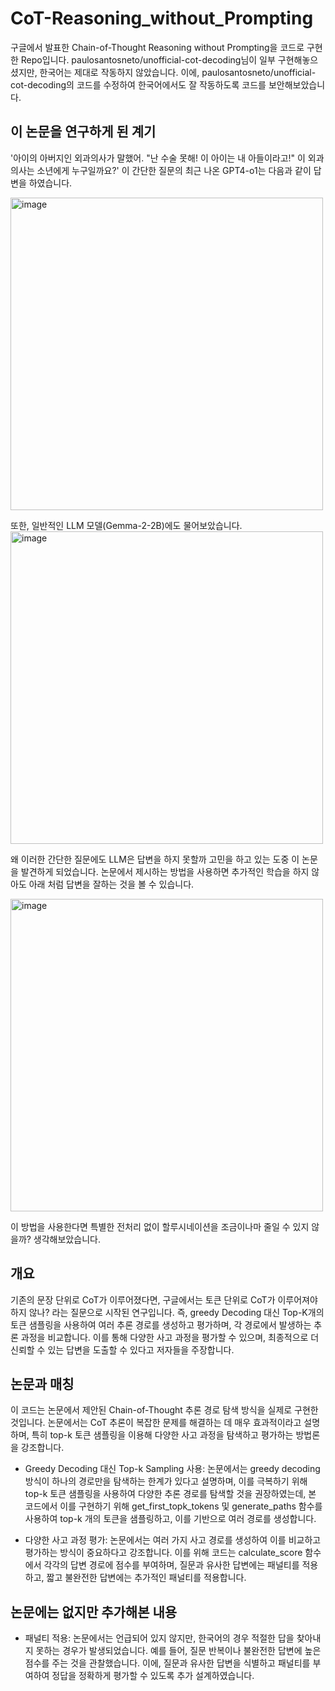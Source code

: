 # CoT-Reasoning_without_Prompting
구글에서 발표한 Chain-of-Thought Reasoning without Prompting을 코드로 구현한 Repo입니다. 
paulosantosneto/unofficial-cot-decoding님이 일부 구현해놓으셨지만, 한국어는 제대로 작동하지 않았습니다. 
이에, paulosantosneto/unofficial-cot-decoding의 코드를 수정하여 한국어에서도 잘 작동하도록 코드를 보안해보았습니다. 

## 이 논문을 연구하게 된 계기 
'아이의 아버지인 외과의사가 말했어. "난 수술 못해! 이 아이는 내 아들이라고!" 이 외과의사는 소년에게 누구일까요?'
이 간단한 질문의 최근 나온 GPT4-o1는 다음과 같이 답변을 하였습니다. 

<img width="500" alt="image" src="https://github.com/user-attachments/assets/403eda66-0eac-42b9-8893-694f433d8022">

또한, 일반적인 LLM 모델(Gemma-2-2B)에도 물어보았습니다.  
<img width="500" alt="image" src="https://github.com/user-attachments/assets/81b8cdc1-244e-420d-a4fc-b9149709df05">

왜 이러한 간단한 질문에도 LLM은 답변을 하지 못할까 고민을 하고 있는 도중 이 논문을 발견하게 되었습니다. 
논문에서 제시하는 방법을 사용하면 추가적인 학습을 하지 않아도 아래 처럼 답변을 잘하는 것을 볼 수 있습니다. 

<img width="500" alt="image" src="https://github.com/user-attachments/assets/a47828be-dee6-4025-8fb4-f601c0ba8a4d">

이 방법을 사용한다면 특별한 전처리 없이 할루시네이션을 조금이나마 줄일 수 있지 않을까? 생각해보았습니다. 

## 개요 
기존의 문장 단위로 CoT가 이루어졌다면, 구글에서는 토큰 단위로 CoT가 이루어져야 하지 않나? 라는 질문으로 시작된 연구입니다. 즉, greedy Decoding 대신 Top-K개의 토큰 샘플링을 사용하여 여러 추론 경로를 생성하고 평가하며, 각 경로에서 발생하는 추론 과정을 비교합니다. 이를 통해 다양한 사고 과정을 평가할 수 있으며, 최종적으로 더 신뢰할 수 있는 답변을 도출할 수 있다고 저자들을 주장합니다. 

## 논문과 매칭 
이 코드는 논문에서 제안된 Chain-of-Thought 추론 경로 탐색 방식을 실제로 구현한 것입니다. 논문에서는 CoT 추론이 복잡한 문제를 해결하는 데 매우 효과적이라고 설명하며, 특히 top-k 토큰 샘플링을 이용해 다양한 사고 과정을 탐색하고 평가하는 방법론을 강조합니다.

* Greedy Decoding 대신 Top-k Sampling 사용: 논문에서는 greedy decoding 방식이 하나의 경로만을 탐색하는 한계가 있다고 설명하며, 이를 극복하기 위해 top-k 토큰 샘플링을 사용하여 다양한 추론 경로를 탐색할 것을 권장하였는데, 본 코드에서 이를 구현하기 위해 get_first_topk_tokens 및 generate_paths 함수를 사용하여 top-k 개의 토큰을 샘플링하고, 이를 기반으로 여러 경로를 생성합니다.

* 다양한 사고 과정 평가: 논문에서는 여러 가지 사고 경로를 생성하여 이를 비교하고 평가하는 방식이 중요하다고 강조합니다. 이를 위해 코드는 calculate_score 함수에서 각각의 답변 경로에 점수를 부여하며, 질문과 유사한 답변에는 패널티를 적용하고, 짧고 불완전한 답변에는 추가적인 패널티를 적용합니다.

## 논문에는 없지만 추가해본 내용 
* 패널티 적용: 논문에서는 언급되어 있지 않지만, 한국어의 경우 적절한 답을 찾아내지 못하는 경우가 발생되었습니다. 예를 들어, 질문 반복이나 불완전한 답변에 높은 점수를 주는 것을 관찰했습니다. 이에, 질문과 유사한 답변을 식별하고 패널티를 부여하여 정답을 정확하게 평가할 수 있도록 추가 설계하였습니다. 

